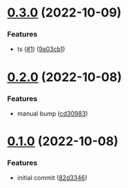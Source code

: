 # [0.3.0](https://github.com/krshkodes/alpaca.js/compare/v0.2.0...v0.3.0) (2022-10-09)


### Features

* ts ([#1](https://github.com/krshkodes/alpaca.js/issues/1)) ([9a03cb1](https://github.com/krshkodes/alpaca.js/commit/9a03cb17c9ef16a2fb0b674c972069efe14093cd))



# [0.2.0](https://github.com/krshkodes/alpaca.js/compare/v0.1.0...v0.2.0) (2022-10-08)


### Features

* manual bump ([cd30983](https://github.com/krshkodes/alpaca.js/commit/cd30983e383d42c46670f9c2a30427deeccfc639))



# [0.1.0](https://github.com/krshkodes/alpaca.js/compare/82d334601862f9d4243d2c4709b0cef5c30a07e7...v0.1.0) (2022-10-08)


### Features

* initial commit ([82d3346](https://github.com/krshkodes/alpaca.js/commit/82d334601862f9d4243d2c4709b0cef5c30a07e7))



